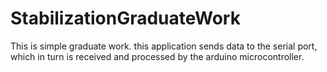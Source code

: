 # StabilizationGraduateWork
This is simple graduate work. 
this application sends data to the serial port, which in turn is received and processed by the arduino microcontroller. 